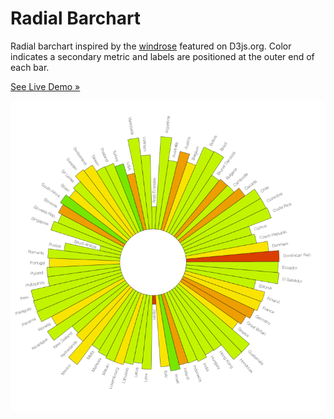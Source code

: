 Radial Barchart
===========

Radial barchart inspired by the [windrose](http://windhistory.com/station.html?KSFO) featured on D3js.org. Color indicates a secondary metric and labels are positioned at the outer end of each bar.

[See Live Demo &#187;](http://ernst96.github.io/demo/sunburst/)


![Sunburst](/sunburst/sunburst.gif)
